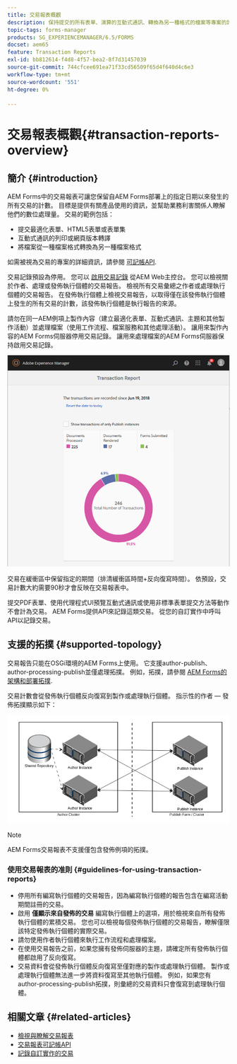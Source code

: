```yaml
---
title: 交易報表概觀
description: 保持提交的所有表單、演算的互動式通訊、轉換為另一種格式的檔案等專案的計數
topic-tags: forms-manager
products: SG_EXPERIENCEMANAGER/6.5/FORMS
docset: aem65
feature: Transaction Reports
exl-id: bb812614-f4d8-4f57-bea2-8f7d31457039
source-git-commit: 744cfcee691ea71f33cd56509f65d4f640d4c6e3
workflow-type: tm+mt
source-wordcount: '551'
ht-degree: 0%

---
```


# 交易報表概觀{#transaction-reports-overview}

## 簡介 {#introduction}

AEM Forms中的交易報表可讓您保留自AEM Forms部署上的指定日期以來發生的所有交易的計數。 目標是提供有關產品使用的資訊，並幫助業務利害關係人瞭解他們的數位處理量。 交易的範例包括：

* 提交最適化表單、HTML5表單或表單集
* 互動式通訊的列印或網頁版本轉譯
* 將檔案從一種檔案格式轉換為另一種檔案格式

如需被視為交易的專案的詳細資訊，請參閱 [可記帳API](../../forms/using/transaction-reports-billable-apis.md).

交易記錄預設為停用。 您可以 [啟用交易記錄](../../forms/using/viewing-and-understanding-transaction-reports.md#setting-up-transaction-reports) 從AEM Web主控台。 您可以檢視關於作者、處理或發佈執行個體的交易報告。 檢視所有交易彙總之作者或處理執行個體的交易報告。 在發佈執行個體上檢視交易報告，以取得僅在該發佈執行個體上發生的所有交易的計數，該發佈執行個體是執行報告的來源。

請勿在同一AEM例項上製作內容（建立最適化表單、互動式通訊、主題和其他製作活動）並處理檔案（使用工作流程、檔案服務和其他處理活動）。 讓用來製作內容的AEM Forms伺服器停用交易記錄。 讓用來處理檔案的AEM Forms伺服器保持啟用交易記錄。

![sample-transaction-report-author-1](assets/sample-transaction-report-author-1.png)

交易在緩衝區中保留指定的期間（排清緩衝區時間+反向復寫時間）。 依預設，交易計數大約需要90秒才會反映在交易報表中。

提交PDF表單、使用代理程式UI預覽互動式通訊或使用非標準表單提交方法等動作不會計為交易。 AEM Forms提供API來記錄這類交易。 從您的自訂實作中呼叫API以記錄交易。

## 支援的拓撲 {#supported-topology}

交易報告只能在OSGi環境的AEM Forms上使用。 它支援author-publish、author-processing-publish並僅處理拓撲。 例如，拓撲，請參閱 [AEM Forms的架構和部署拓撲](../../forms/using/transaction-reports-overview.md).

交易計數會從發佈執行個體反向復寫到製作或處理執行個體。 指示性的作者 — 發佈拓撲顯示如下：

![simple-author-publish-topology](assets/simple-author-publish-topology.png)

>[!NOTE]
>
>AEM Forms交易報表不支援僅包含發佈例項的拓撲。

### 使用交易報表的准則 {#guidelines-for-using-transaction-reports}

* 停用所有編寫執行個體的交易報告，因為編寫執行個體的報告包含在編寫活動期間註冊的交易。
* 啟用 **僅顯示來自發佈的交易** 編寫執行個體上的選項，用於檢視來自所有發佈執行個體的累積交易。 您也可以檢視每個發佈執行個體的交易報告，瞭解僅限該特定發佈執行個體的實際交易。
* 請勿使用作者執行個體來執行工作流程和處理檔案。
* 在使用交易報告之前，如果您擁有發佈伺服器的主題，請確定所有發佈執行個體都啟用了反向復寫。
* 交易資料會從發佈執行個體反向復寫至僅對應的製作或處理執行個體。 製作或處理執行個體無法進一步將資料復寫至其他執行個體。 例如，如果您有author-processing-publish拓撲，則彙總的交易資料只會復寫到處理執行個體。

## 相關文章 {#related-articles}

* [檢視與瞭解交易報表](../../forms/using/viewing-and-understanding-transaction-reports.md)
* [交易報表可記帳API](../../forms/using/transaction-reports-billable-apis.md)
* [記錄自訂實作的交易](/help/forms/using/record-transaction-custom-implementation.md)
